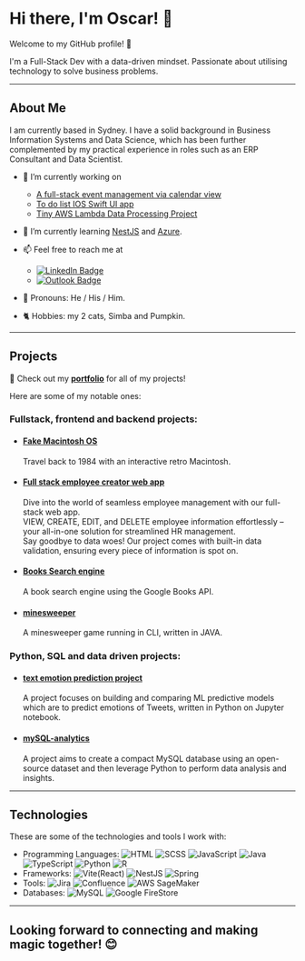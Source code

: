 # Hi there, I'm Oscar! 👋

Welcome to my GitHub profile! 🚀

I'm a Full-Stack Dev with a data-driven mindset. Passionate about utilising technology to solve business problems.

---
## About Me

I am currently based in Sydney. I have a solid background in Business Information Systems and Data Science, which has been further complemented by my practical experience in roles such as an ERP Consultant and Data Scientist.

- 🔭 I’m currently working on
  - [A full-stack event management via calendar view](https://github.com/uwerrrr/events-app/blob/main/README.md)  
  - [To do list IOS Swift UI app](https://github.com/uwerrrr/swift_todo)
  - [Tiny AWS Lambda Data Processing Project](https://github.com/uwerrrr/aws_titanic)
- 🌱 I’m currently learning <ins>NestJS</ins> and <ins>Azure</ins>.
- 📫 Feel free to reach me at
  - [![LinkedIn Badge](https://img.shields.io/badge/%20-oscar--vannguyen%20-%230A66C2?style=for-the-badge&logo=linkedin&logoColor=white&labelColor=%230A66C2&color=%2341495E)](https://www.linkedin.com/in/oscar-vannguyen/)
  - [![Outlook Badge](https://img.shields.io/badge/%20-van.lenguyen%40outlook.com%20-%230078D4?style=for-the-badge&logo=microsoftoutlook&logoColor=white&labelColor=%230078D4&color=%2341495E)](mailto:van.lenguyen@outlook.com)

  

- 👨 Pronouns: He / His / Him.
- 🐈 Hobbies: my 2 cats, Simba and Pumpkin.

---
## Projects

📔 Check out my __[portfolio](https://uwerrrr.github.io/Oscar_Portfolio/)__ for all of my projects!

Here are some of my notable ones:
### Fullstack, frontend and backend projects:

- #### [Fake Macintosh OS](https://github.com/uwerrrr/fakeOS)
  Travel back to 1984 with an interactive retro Macintosh. 

- #### [Full stack employee creator web app](https://github.com/uwerrrr/employee-creator)
  Dive into the world of seamless employee management with our full-stack web app.
  <br> VIEW, CREATE, EDIT, and DELETE employee information effortlessly – your all-in-one solution for streamlined HR management. 
  <br> Say goodbye to data woes! Our project comes with built-in data validation, ensuring every piece of information is spot on.

- #### [Books Search engine](https://github.com/uwerrrr/Google-Books-Search)
  A book search engine using the Google Books API.

- #### [minesweeper](https://github.com/uwerrrr/minesweeper)
  A minesweeper game running in CLI, written in JAVA.

### Python, SQL and data driven projects:
- #### [text emotion prediction project](https://github.com/uwerrrr/text_major_project)
  A project focuses on building and comparing ML predictive models which are to predict emotions of Tweets, written in Python on Jupyter notebook.

- #### [mySQL-analytics](https://github.com/uwerrrr/mySQL-analytics)
  A project aims to create a compact MySQL database using an open-source dataset and then leverage Python to perform data analysis and insights.

---
## Technologies

These are some of the technologies and tools I work with:

- Programming Languages: ![HTML](https://img.shields.io/badge/-HTML-E34F26?style=flat&logo=html5&logoColor=white) ![SCSS](https://img.shields.io/badge/-SCSS-CC6699?style=flat&logo=sass&logoColor=white) ![JavaScript](https://img.shields.io/badge/-JavaScript-F7DF1E?style=flat&logo=javascript&logoColor=black) ![Java](https://img.shields.io/badge/-Java-007396?style=flat&logo=oracle&logoColor=white) ![TypeScript](https://img.shields.io/badge/-TypeScript-3178C6?style=flat&logo=typescript&logoColor=white) ![Python](https://img.shields.io/badge/-Python-3776AB?style=flat&logo=python&logoColor=white) ![R](https://img.shields.io/badge/-R-276DC3?style=flat&logo=r&logoColor=white)
- Frameworks: ![Vite(React)](https://img.shields.io/badge/-Vite_(React)-646CFF?style=flat&logo=vite&logoColor=white) ![NestJS](https://img.shields.io/badge/-NestJS-E0234E?style=flat&logo=nestjs&logoColor=white) ![Spring](https://img.shields.io/badge/-Spring-6DB33F?style=flat&logo=spring&logoColor=white)
- Tools: ![Jira](https://img.shields.io/badge/-Jira-0052CC?style=flat&logo=jira&logoColor=white) ![Confluence](https://img.shields.io/badge/-Confluence-172B4D?style=flat&logo=confluence&logoColor=white) ![AWS SageMaker](https://img.shields.io/badge/-AWS%20SageMaker-232F3E?style=flat&logo=amazon-aws&logoColor=white)
- Databases: ![MySQL](https://img.shields.io/badge/-MySQL-4479A1?style=flat&logo=mysql&logoColor=white) ![Google FireStore](https://img.shields.io/badge/-Google%20Firestore-FFCA28?style=flat&logo=firebase&logoColor=black)

---
## Looking forward to connecting and making magic together! 😊

